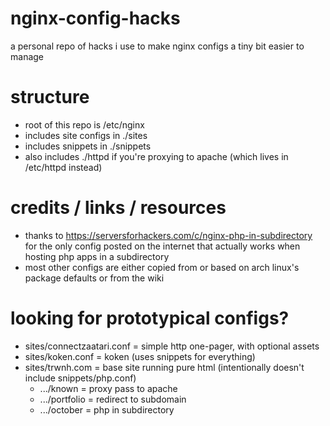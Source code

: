 # nginx-config-hacks
a personal repo of hacks i use to make nginx configs a tiny bit easier to manage

# structure
* root of this repo is /etc/nginx
* includes site configs in ./sites
* includes snippets in ./snippets
* also includes ./httpd if you're proxying to apache (which lives in /etc/httpd instead)

# credits / links / resources
* thanks to https://serversforhackers.com/c/nginx-php-in-subdirectory for the only config posted on the internet that actually works when hosting php apps in a subdirectory
* most other configs are either copied from or based on arch linux's package defaults or from the wiki

# looking for prototypical configs?
* sites/connectzaatari.conf = simple http one-pager, with optional assets
* sites/koken.conf = koken (uses snippets for everything)
* sites/trwnh.com = base site running pure html (intentionally doesn't include snippets/php.conf)
  * .../known = proxy pass to apache
  * .../portfolio = redirect to subdomain
  * .../october = php in subdirectory
